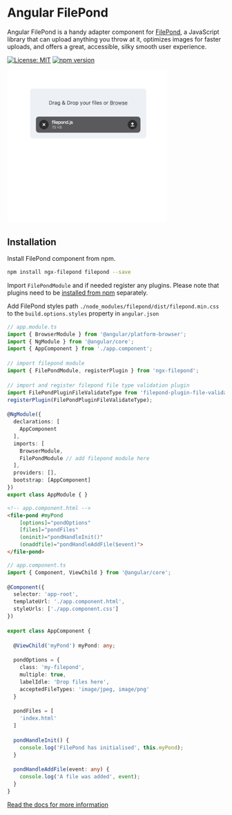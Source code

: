 # Angular FilePond

Angular FilePond is a handy adapter component for [FilePond](https://github.com/pqina/filepond), a JavaScript library that can upload anything you throw at it, optimizes images for faster uploads, and offers a great, accessible, silky smooth user experience.

[![License: MIT](https://img.shields.io/badge/license-MIT-blue.svg)](https://github.com/pqina/ngx-filepond/blob/master/LICENSE)
[![npm version](https://badge.fury.io/js/ngx-filepond.svg)](https://www.npmjs.com/package/ngx-filepond)

<img src="https://github.com/pqina/filepond-github-assets/blob/master/filepond-animation-01.gif?raw=true" width="370" alt=""/>

## Installation

Install FilePond component from npm.

```bash
npm install ngx-filepond filepond --save
```

Import `FilePondModule` and if needed register any plugins. Please note that plugins need to be [installed from npm](https://pqina.nl/filepond/docs/patterns/plugins/introduction/#installing-plugins) separately.

Add FilePond styles path `./node_modules/filepond/dist/filepond.min.css` to the `build.options.styles` property in `angular.json`

```ts
// app.module.ts
import { BrowserModule } from '@angular/platform-browser';
import { NgModule } from '@angular/core';
import { AppComponent } from './app.component';

// import filepond module
import { FilePondModule, registerPlugin } from 'ngx-filepond';

// import and register filepond file type validation plugin
import FilePondPluginFileValidateType from 'filepond-plugin-file-validate-type';
registerPlugin(FilePondPluginFileValidateType);

@NgModule({
  declarations: [
    AppComponent
  ],
  imports: [
    BrowserModule,
    FilePondModule // add filepond module here
  ],
  providers: [],
  bootstrap: [AppComponent]
})
export class AppModule { }
```

```html
<!-- app.component.html -->
<file-pond #myPond 
    [options]="pondOptions" 
    [files]="pondFiles"
    (oninit)="pondHandleInit()"
    (onaddfile)="pondHandleAddFile($event)">
</file-pond>
```

```ts
// app.component.ts
import { Component, ViewChild } from '@angular/core';

@Component({
  selector: 'app-root',
  templateUrl: './app.component.html',
  styleUrls: ['./app.component.css']
})

export class AppComponent {

  @ViewChild('myPond') myPond: any;

  pondOptions = {
    class: 'my-filepond',
    multiple: true,
    labelIdle: 'Drop files here',
    acceptedFileTypes: 'image/jpeg, image/png'
  }

  pondFiles = [
    'index.html'
  ]

  pondHandleInit() {
    console.log('FilePond has initialised', this.myPond);
  }

  pondHandleAddFile(event: any) {
    console.log('A file was added', event);
  }
}
```

[Read the docs for more information](https://pqina.nl/filepond/docs/patterns/frameworks/angular/)
